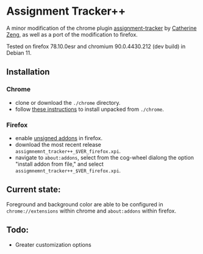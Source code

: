 # Assignment Tracker++

A minor modification of the chrome plugin [assignment-tracker](https://chrome.google.com/webstore/detail/assignment-tracker/majicckffndkgmkcdbgccohoclphnkhg) by [Catherine Zeng](https://github.com/yczeng), as well as a port of the modification to firefox.

Tested on firefox 78.10.0esr and chromium 90.0.4430.212 (dev build) in Debian 11.

## Installation

### Chrome
* clone or download the `./chrome` directory.
* follow [these instructions](https://webkul.com/blog/how-to-install-the-unpacked-extension-in-chrome/) to install unpacked from `./chrome`.

### Firefox
* enable [unsigned addons](https://support.mozilla.org/en-US/kb/add-on-signing-in-firefox?as=u&utm_source=inproduct) in firefox. 
* download the most recent release `assigmnemnt_tracker++_$VER_firefox.xpi`.
* navigate to `about:addons`, select from the cog-wheel dialong the option "install addon from file," and select `assigmnemnt_tracker++_$VER_firefox.xpi`.

## Current state:

Foreground and background color are able to be configured in `chrome://extensions` within chrome and `about:addons` within firefox.

## Todo:

* Greater customization options
